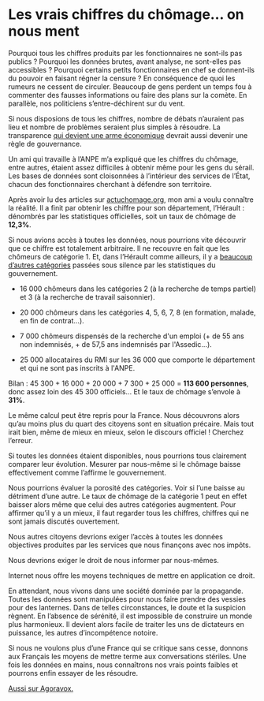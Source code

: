 # Les vrais chiffres du chômage&#8230; on nous ment

Pourquoi tous les chiffres produits par les fonctionnaires ne sont-ils pas publics ? Pourquoi les données brutes, avant analyse, ne sont-elles pas accessibles ? Pourquoi certains petits fonctionnaires en chef se donnent-ils du pouvoir en faisant régner la censure ? En conséquence de quoi les rumeurs ne cessent de circuler. Beaucoup de gens perdent un temps fou à commenter des fausses informations ou faire des plans sur la comète. En parallèle, nos politiciens s’entre-déchirent sur du vent.

Si nous disposions de tous les chiffres, nombre de débats n’auraient pas lieu et nombre de problèmes seraient plus simples à résoudre. La transparence [qui devient une arme économique](http://blog.tcrouzet.com/2007/01/09/wikinomics/) devrait aussi devenir une règle de gouvernance.

Un ami qui travaille à l’ANPE m’a expliqué que les chiffres du chômage, entre autres, étaient assez difficiles à obtenir même pour les gens du sérail. Les bases de données sont cloisonnées à l’intérieur des services de l’État, chacun des fonctionnaires cherchant à défendre son territoire.

Après avoir lu des articles sur [actuchomage.org](http://www.actuchomage.org/modules.php?op=modload&name=PagEd&file=index&topic_id=20&page_id=237), mon ami a voulu connaître la réalité. Il a finit par obtenir les chiffre pour son département, l’Hérault :
 dénombrés par les statistiques officielles, soit un taux de chômage de **12,3%**.

Si nous avions accès à toutes les données, nous pourrions vite découvrir que ce chiffre est totalement arbitraire. Il ne recouvre en fait que les chômeurs de catégorie 1. Et, dans l’Hérault comme ailleurs, il y a [beaucoup d’autres catégories](http://www.anpe.fr/partenaires/categories_demandeurs_emploi_3946.html) passées sous silence par les statistiques du gouvernement.

- 16 000 chômeurs dans les catégories 2 (à la recherche de temps partiel) et 3 (à la recherche de travail saisonnier).

- 20 000 chômeurs dans les catégories 4, 5, 6, 7, 8 (en formation, malade, en fin de contrat…).

- 7 000 chômeurs dispensés de la recherche d'un emploi (+ de 55 ans non indemnisés, + de 57,5 ans indemnisés par l'Assedic…).

- 25 000 allocataires du RMI sur les 36 000 que comporte le département et qui ne sont pas inscrits à l'ANPE.

Bilan : 45 300 + 16 000 + 20 000 + 7 300 + 25 000 = **113 600 personnes**, donc assez loin des 45 300 officiels... Et le taux de chômage s’envole à **31%**.

Le même calcul peut être repris pour la France. Nous découvrons alors qu’au moins plus du quart des citoyens sont en situation précaire. Mais tout irait bien, même de mieux en mieux, selon le discours officiel ! Cherchez l’erreur.

Si toutes les données étaient disponibles, nous pourrions tous clairement comparer leur évolution. Mesurer par nous-même si le chômage baisse effectivement comme l’affirme le gouvernement.

Nous pourrions évaluer la porosité des catégories. Voir si l’une baisse au détriment d’une autre. Le taux de chômage de la catégorie 1 peut en effet baisser alors même que celui des autres catégories augmentent. Pour affirmer qu’il y a un mieux, il faut regarder tous les chiffres, chiffres qui ne sont jamais discutés ouvertement.

Nous autres citoyens devrions exiger l’accès à toutes les données objectives produites par les services que nous finançons avec nos impôts.

Nous devrions exiger le droit de nous informer par nous-mêmes.

Internet nous offre les moyens techniques de mettre en application ce droit.

En attendant, nous vivons dans une société dominée par la propagande. Toutes les données sont manipulées pour nous faire prendre des vessies pour des lanternes. Dans de telles circonstances, le doute et la suspicion règnent. En l’absence de sérénité, il est impossible de construire un monde plus harmonieux. Il devient alors facile de traiter les uns de dictateurs en puissance, les autres d’incompétence notoire.

Si nous ne voulons plus d’une France qui se critique sans cesse, donnons aux Français les moyens de mettre terme aux conversations stériles. Une fois les données en mains, nous connaîtrons nos vrais points faibles et pourrons enfin essayer de les résoudre.

[ Aussi sur Agoravox.](http://www.agoravox.fr/article.php3?id_article=23312)